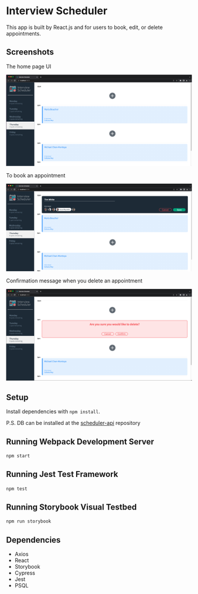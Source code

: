 # Interview Scheduler

This app is built by React.js and for users to book, edit, or delete appointments.

## Screenshots

The home page UI

!["Home Page"](./docs/HomePage.png)

To book an appointment

!["To Book Appointment"](./docs/BookAppointment.png)

Confirmation message when you delete an appointment

!["To Delete Appointment"](./docs/DeleteAppointment.png)

## Setup

Install dependencies with `npm install`.

P.S. DB can be installed at the [scheduler-api](https://github.com/wonth93/scheduler-api) repository

## Running Webpack Development Server

```sh
npm start
```

## Running Jest Test Framework

```sh
npm test
```

## Running Storybook Visual Testbed

```sh
npm run storybook
```
## Dependencies

* Axios
* React
* Storybook
* Cypress
* Jest
* PSQL
